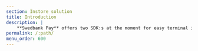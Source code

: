 ```yaml
---
section: Instore solution
title: Introduction
description: |
    **Swedbank Pay** offers two SDK:s at the moment for easy terminal integration, one for Java and one for .NET
permalink: /:path/
menu_order: 600
---
```

